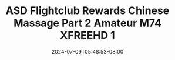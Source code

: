 --- 
title: "ASD Flightclub Rewards  Chinese Massage Part 2 Amateur  M74  XFREEHD 1"
description: "    ASD Flightclub Rewards  Chinese Massage Part 2 Amateur  M74  XFREEHD 1 telegram video full  "
date: 2024-07-09T05:48:53-08:00
file_code: "exbeqrrwrub0"
draft: false
cover: "mcjbi58cf0pv3sff.jpg"
tags: ["ASD", "Flightclub", "Rewards", "Chinese", "Massage", "Part", "Amateur", "XFREEHD", "bokep-indo", "bokep-viral", "bokep-ig"]
length: 1738
fld_id: "1483168"
foldername: "Asian s3x diary flightclub"
categories: ["Asian s3x diary flightclub"]
views: 0
---